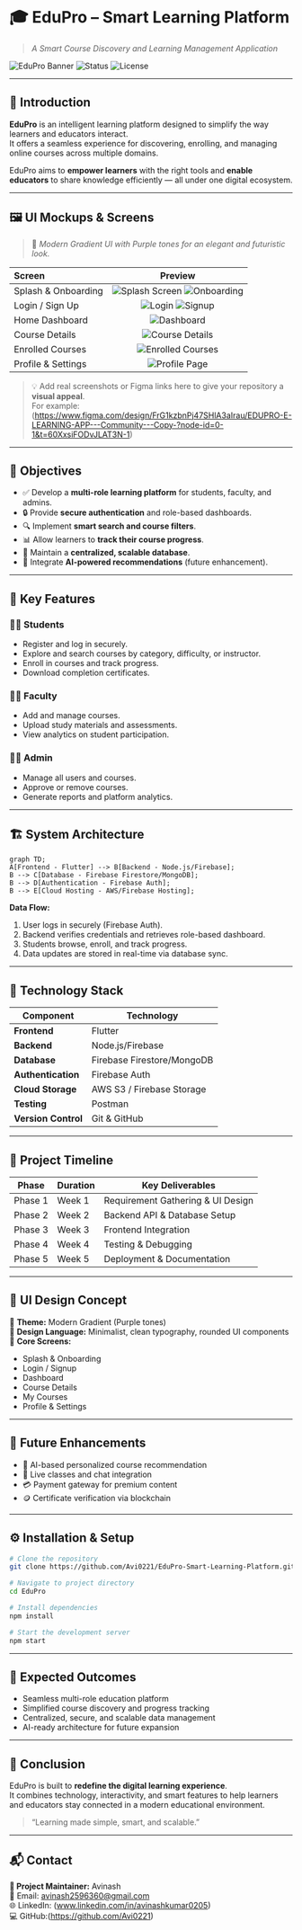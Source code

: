 # 🎓 EduPro – Smart Learning Platform  
> _A Smart Course Discovery and Learning Management Application_

![EduPro Banner](README.md/assets/LOGO.png)
![Status](https://img.shields.io/badge/Status-Development-blue?style=for-the-badge)
![License](https://img.shields.io/badge/License-MIT-green?style=for-the-badge)

---

## 🌟 Introduction

**EduPro** is an intelligent learning platform designed to simplify the way learners and educators interact.  
It offers a seamless experience for discovering, enrolling, and managing online courses across multiple domains.

EduPro aims to **empower learners** with the right tools and **enable educators** to share knowledge efficiently — all under one digital ecosystem.

---

## 🖼️ UI Mockups & Screens

> 🧠 _Modern Gradient UI with Purple tones for an elegant and futuristic look._

| Screen | Preview |
|:-------|:--------:|
| Splash & Onboarding | ![Splash Screen](/assets/01_LAUNCHING.jpg) ![Onboarding](/assets/02_INTRO-01.jpg) |
| Login / Sign Up | ![Login](/assets/07_LOGIN.jpg) ![Signup](/assets/06_REGISTER%20NOW.jpg) |
| Home Dashboard | ![Dashboard](/assets/16_HOME.jpg) |
| Course Details | ![Course Details](/assets/19_POPULAR%20COURSES.jpg) |
| Enrolled Courses | ![Enrolled Courses](/assets/21_COURSES%20LIST.jpg) |
| Profile & Settings | ![Profile Page](/assets/50_PROFILES.jpg) |

> 💡 Add real screenshots or Figma links here to give your repository a **visual appeal**.  
> For example:  
> (https://www.figma.com/design/FrG1kzbnPj47SHlA3aIrau/EDUPRO-E-LEARNING-APP---Community---Copy-?node-id=0-1&t=60XxsiFODvJLAT3N-1)

---

## 🎯 Objectives

- ✅ Develop a **multi-role learning platform** for students, faculty, and admins.  
- 🔒 Provide **secure authentication** and role-based dashboards.  
- 🔍 Implement **smart search and course filters**.  
- 📊 Allow learners to **track their course progress**.  
- 💾 Maintain a **centralized, scalable database**.  
- 🤖 Integrate **AI-powered recommendations** (future enhancement).  

---

## 🚀 Key Features

### 👩‍🎓 Students
- Register and log in securely.  
- Explore and search courses by category, difficulty, or instructor.  
- Enroll in courses and track progress.  
- Download completion certificates.

### 👨‍🏫 Faculty
- Add and manage courses.  
- Upload study materials and assessments.  
- View analytics on student participation.

### 🧑‍💼 Admin
- Manage all users and courses.  
- Approve or remove courses.  
- Generate reports and platform analytics.

---

## 🏗️ System Architecture

```mermaid
graph TD;
A[Frontend - Flutter] --> B[Backend - Node.js/Firebase];
B --> C[Database - Firebase Firestore/MongoDB];
B --> D[Authentication - Firebase Auth];
B --> E[Cloud Hosting - AWS/Firebase Hosting];
```

**Data Flow:**
1. User logs in securely (Firebase Auth).  
2. Backend verifies credentials and retrieves role-based dashboard.  
3. Students browse, enroll, and track progress.  
4. Data updates are stored in real-time via database sync.

---

## 🧠 Technology Stack

| Component | Technology |
|------------|-------------|
| **Frontend** | Flutter  |
| **Backend** | Node.js/Firebase|
| **Database** |  Firebase Firestore/MongoDB |
| **Authentication** | Firebase Auth |
| **Cloud Storage** | AWS S3 / Firebase Storage |
| **Testing** | Postman |
| **Version Control** | Git & GitHub |

---

## 📅 Project Timeline

| Phase | Duration | Key Deliverables |
|--------|-----------|------------------|
| Phase 1 | Week 1 | Requirement Gathering & UI Design |
| Phase 2 | Week 2 | Backend API & Database Setup |
| Phase 3 | Week 3 | Frontend Integration |
| Phase 4 | Week 4 | Testing & Debugging |
| Phase 5 | Week 5 | Deployment & Documentation |

---

## 🌈 UI Design Concept

🎨 **Theme:** Modern Gradient (Purple tones)  
📱 **Design Language:** Minimalist, clean typography, rounded UI components  
🧩 **Core Screens:**  
- Splash & Onboarding  
- Login / Signup  
- Dashboard  
- Course Details  
- My Courses  
- Profile & Settings  

---

## 🔮 Future Enhancements

- 🤖 AI-based personalized course recommendation  
- 💬 Live classes and chat integration  
- 💳 Payment gateway for premium content  
- 🪙 Certificate verification via blockchain  

---

## ⚙️ Installation & Setup

```bash
# Clone the repository
git clone https://github.com/Avi0221/EduPro-Smart-Learning-Platform.git

# Navigate to project directory
cd EduPro

# Install dependencies
npm install

# Start the development server
npm start
```

---

## 🧾 Expected Outcomes

- Seamless multi-role education platform  
- Simplified course discovery and progress tracking  
- Centralized, secure, and scalable data management  
- AI-ready architecture for future expansion  

---

## 🏁 Conclusion

EduPro is built to **redefine the digital learning experience**.  
It combines technology, interactivity, and smart features to help learners and educators stay connected in a modern educational environment.

> “Learning made simple, smart, and scalable.”

---

## 📬 Contact

**👤 Project Maintainer:** Avinash  
📧 Email: avinash2596360@gmail.com  
🌐 LinkedIn: (www.linkedin.com/in/avinashkumar0205)  
💻 GitHub:(https://github.com/Avi0221)